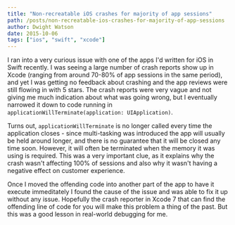 ```yaml
---
title: "Non-recreatable iOS crashes for majority of app sessions"
path: /posts/non-recreatable-ios-crashes-for-majority-of-app-sessions
author: Dwight Watson
date: 2015-10-06
tags: ["ios", "swift", "xcode"]
---
```


I ran into a very curious issue with one of the apps I'd written for iOS in Swift recently. I was seeing a large number of crash reports show up in Xcode (ranging from around 70-80% of app sessions in the same period), and yet I was getting no feedback about crashing and the app reviews were still flowing in with 5 stars. The crash reports were very vague and not giving me much indication about what was going wrong, but I eventually narrowed it down to code running in `applicationWillTerminate(application: UIApplication)`.

Turns out, `applicationWillTerminate` is no longer called every time the application closes - since multi-tasking was introduced the app will usually be held around longer, and there is no guarantee that it will be closed any time soon. However, it will often be terminated when the memory it was using is required. This was a very important clue, as it explains why the crash wasn't affecting 100% of sessions and also why it wasn't having a negative effect on customer experience.

Once I moved the offending code into another part of the app to have it execute immeditately I found the cause of the issue and was able to fix it up without any issue. Hopefully the crash reporter in Xcode 7 that can find the offending line of code for you will make this problem a thing of the past. But this was a good lesson in real-world debugging for me.
